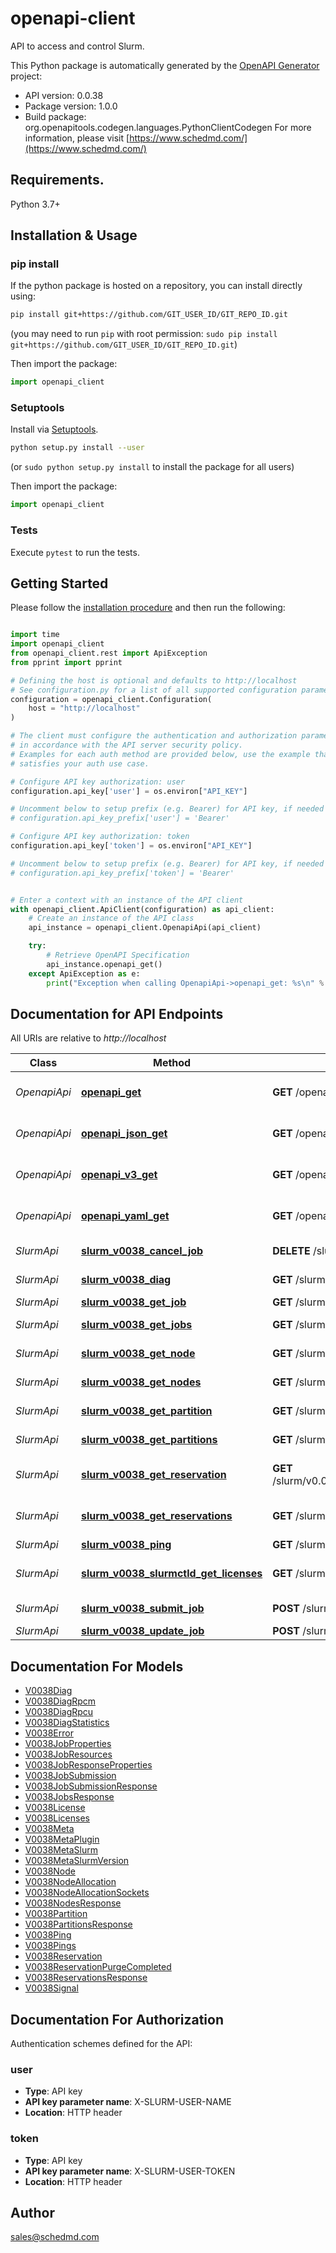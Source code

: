 # openapi-client
API to access and control Slurm.

This Python package is automatically generated by the [OpenAPI Generator](https://openapi-generator.tech) project:

- API version: 0.0.38
- Package version: 1.0.0
- Build package: org.openapitools.codegen.languages.PythonClientCodegen
For more information, please visit [https://www.schedmd.com/](https://www.schedmd.com/)

## Requirements.

Python 3.7+

## Installation & Usage
### pip install

If the python package is hosted on a repository, you can install directly using:

```sh
pip install git+https://github.com/GIT_USER_ID/GIT_REPO_ID.git
```
(you may need to run `pip` with root permission: `sudo pip install git+https://github.com/GIT_USER_ID/GIT_REPO_ID.git`)

Then import the package:
```python
import openapi_client
```

### Setuptools

Install via [Setuptools](http://pypi.python.org/pypi/setuptools).

```sh
python setup.py install --user
```
(or `sudo python setup.py install` to install the package for all users)

Then import the package:
```python
import openapi_client
```

### Tests

Execute `pytest` to run the tests.

## Getting Started

Please follow the [installation procedure](#installation--usage) and then run the following:

```python

import time
import openapi_client
from openapi_client.rest import ApiException
from pprint import pprint

# Defining the host is optional and defaults to http://localhost
# See configuration.py for a list of all supported configuration parameters.
configuration = openapi_client.Configuration(
    host = "http://localhost"
)

# The client must configure the authentication and authorization parameters
# in accordance with the API server security policy.
# Examples for each auth method are provided below, use the example that
# satisfies your auth use case.

# Configure API key authorization: user
configuration.api_key['user'] = os.environ["API_KEY"]

# Uncomment below to setup prefix (e.g. Bearer) for API key, if needed
# configuration.api_key_prefix['user'] = 'Bearer'

# Configure API key authorization: token
configuration.api_key['token'] = os.environ["API_KEY"]

# Uncomment below to setup prefix (e.g. Bearer) for API key, if needed
# configuration.api_key_prefix['token'] = 'Bearer'


# Enter a context with an instance of the API client
with openapi_client.ApiClient(configuration) as api_client:
    # Create an instance of the API class
    api_instance = openapi_client.OpenapiApi(api_client)

    try:
        # Retrieve OpenAPI Specification
        api_instance.openapi_get()
    except ApiException as e:
        print("Exception when calling OpenapiApi->openapi_get: %s\n" % e)

```

## Documentation for API Endpoints

All URIs are relative to *http://localhost*

Class | Method | HTTP request | Description
------------ | ------------- | ------------- | -------------
*OpenapiApi* | [**openapi_get**](docs/OpenapiApi.md#openapi_get) | **GET** /openapi | Retrieve OpenAPI Specification
*OpenapiApi* | [**openapi_json_get**](docs/OpenapiApi.md#openapi_json_get) | **GET** /openapi.json | Retrieve OpenAPI Specification
*OpenapiApi* | [**openapi_v3_get**](docs/OpenapiApi.md#openapi_v3_get) | **GET** /openapi/v3 | Retrieve OpenAPI Specification
*OpenapiApi* | [**openapi_yaml_get**](docs/OpenapiApi.md#openapi_yaml_get) | **GET** /openapi.yaml | Retrieve OpenAPI Specification
*SlurmApi* | [**slurm_v0038_cancel_job**](docs/SlurmApi.md#slurm_v0038_cancel_job) | **DELETE** /slurm/v0.0.38/job/{job_id} | cancel or signal job
*SlurmApi* | [**slurm_v0038_diag**](docs/SlurmApi.md#slurm_v0038_diag) | **GET** /slurm/v0.0.38/diag | get diagnostics
*SlurmApi* | [**slurm_v0038_get_job**](docs/SlurmApi.md#slurm_v0038_get_job) | **GET** /slurm/v0.0.38/job/{job_id} | get job info
*SlurmApi* | [**slurm_v0038_get_jobs**](docs/SlurmApi.md#slurm_v0038_get_jobs) | **GET** /slurm/v0.0.38/jobs | get list of jobs
*SlurmApi* | [**slurm_v0038_get_node**](docs/SlurmApi.md#slurm_v0038_get_node) | **GET** /slurm/v0.0.38/node/{node_name} | get node info
*SlurmApi* | [**slurm_v0038_get_nodes**](docs/SlurmApi.md#slurm_v0038_get_nodes) | **GET** /slurm/v0.0.38/nodes | get all node info
*SlurmApi* | [**slurm_v0038_get_partition**](docs/SlurmApi.md#slurm_v0038_get_partition) | **GET** /slurm/v0.0.38/partition/{partition_name} | get partition info
*SlurmApi* | [**slurm_v0038_get_partitions**](docs/SlurmApi.md#slurm_v0038_get_partitions) | **GET** /slurm/v0.0.38/partitions | get all partition info
*SlurmApi* | [**slurm_v0038_get_reservation**](docs/SlurmApi.md#slurm_v0038_get_reservation) | **GET** /slurm/v0.0.38/reservation/{reservation_name} | get reservation info
*SlurmApi* | [**slurm_v0038_get_reservations**](docs/SlurmApi.md#slurm_v0038_get_reservations) | **GET** /slurm/v0.0.38/reservations | get all reservation info
*SlurmApi* | [**slurm_v0038_ping**](docs/SlurmApi.md#slurm_v0038_ping) | **GET** /slurm/v0.0.38/ping | ping test
*SlurmApi* | [**slurm_v0038_slurmctld_get_licenses**](docs/SlurmApi.md#slurm_v0038_slurmctld_get_licenses) | **GET** /slurm/v0.0.38/licenses | get all Slurm tracked license info
*SlurmApi* | [**slurm_v0038_submit_job**](docs/SlurmApi.md#slurm_v0038_submit_job) | **POST** /slurm/v0.0.38/job/submit | submit new job
*SlurmApi* | [**slurm_v0038_update_job**](docs/SlurmApi.md#slurm_v0038_update_job) | **POST** /slurm/v0.0.38/job/{job_id} | update job


## Documentation For Models

 - [V0038Diag](docs/V0038Diag.md)
 - [V0038DiagRpcm](docs/V0038DiagRpcm.md)
 - [V0038DiagRpcu](docs/V0038DiagRpcu.md)
 - [V0038DiagStatistics](docs/V0038DiagStatistics.md)
 - [V0038Error](docs/V0038Error.md)
 - [V0038JobProperties](docs/V0038JobProperties.md)
 - [V0038JobResources](docs/V0038JobResources.md)
 - [V0038JobResponseProperties](docs/V0038JobResponseProperties.md)
 - [V0038JobSubmission](docs/V0038JobSubmission.md)
 - [V0038JobSubmissionResponse](docs/V0038JobSubmissionResponse.md)
 - [V0038JobsResponse](docs/V0038JobsResponse.md)
 - [V0038License](docs/V0038License.md)
 - [V0038Licenses](docs/V0038Licenses.md)
 - [V0038Meta](docs/V0038Meta.md)
 - [V0038MetaPlugin](docs/V0038MetaPlugin.md)
 - [V0038MetaSlurm](docs/V0038MetaSlurm.md)
 - [V0038MetaSlurmVersion](docs/V0038MetaSlurmVersion.md)
 - [V0038Node](docs/V0038Node.md)
 - [V0038NodeAllocation](docs/V0038NodeAllocation.md)
 - [V0038NodeAllocationSockets](docs/V0038NodeAllocationSockets.md)
 - [V0038NodesResponse](docs/V0038NodesResponse.md)
 - [V0038Partition](docs/V0038Partition.md)
 - [V0038PartitionsResponse](docs/V0038PartitionsResponse.md)
 - [V0038Ping](docs/V0038Ping.md)
 - [V0038Pings](docs/V0038Pings.md)
 - [V0038Reservation](docs/V0038Reservation.md)
 - [V0038ReservationPurgeCompleted](docs/V0038ReservationPurgeCompleted.md)
 - [V0038ReservationsResponse](docs/V0038ReservationsResponse.md)
 - [V0038Signal](docs/V0038Signal.md)


<a id="documentation-for-authorization"></a>
## Documentation For Authorization


Authentication schemes defined for the API:
<a id="user"></a>
### user

- **Type**: API key
- **API key parameter name**: X-SLURM-USER-NAME
- **Location**: HTTP header

<a id="token"></a>
### token

- **Type**: API key
- **API key parameter name**: X-SLURM-USER-TOKEN
- **Location**: HTTP header


## Author

sales@schedmd.com


